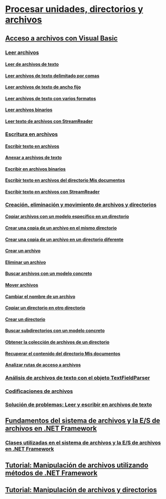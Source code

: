 # [Procesar unidades, directorios y archivos](processing.md)
## [Acceso a archivos con Visual Basic](file-access.md)
### [Leer archivos](reading-from-files.md)
#### [Leer de archivos de texto](how-to-read-from-text-files.md)
#### [Leer archivos de texto delimitado por comas](how-to-read-from-comma-delimited-text-files.md)
#### [Leer archivos de texto de ancho fijo](how-to-read-from-fixed-width-text-files.md)
#### [Leer archivos de texto con varios formatos](how-to-read-from-text-files-with-multiple-formats.md)
#### [Leer archivos binarios](how-to-read-from-binary-files.md)
#### [Leer texto de archivos con StreamReader](how-to-read-text-from-files-with-a-streamreader.md)
### [Escritura en archivos](writing-to-files.md)
#### [Escribir texto en archivos](how-to-write-text-to-files.md)
#### [Anexar a archivos de texto](how-to-append-to-text-files.md)
#### [Escribir en archivos binarios](how-to-write-to-binary-files.md)
#### [Escribir texto en archivos del directorio Mis documentos](how-to-write-text-to-files-in-the-my-documents-directory.md)
#### [Escribir texto en archivos con StreamReader](how-to-write-text-to-files-with-a-streamwriter.md)
### [Creación, eliminación y movimiento de archivos y directorios](creating-deleting-and-moving-files-and-directories.md)
#### [Copiar archivos con un modelo específico en un directorio](how-to-copy-files-with-a-specific-pattern-to-a-directory.md)
#### [Crear una copia de un archivo en el mismo directorio](how-to-create-a-copy-of-a-file-in-the-same-directory.md)
#### [Crear una copia de un archivo en un directorio diferente](how-to-create-a-copy-of-a-file-in-a-different-directory.md)
#### [Crear un archivo](how-to-create-a-file.md)
#### [Eliminar un archivo](how-to-delete-a-file.md)
#### [Buscar archivos con un modelo concreto](how-to-find-files-with-a-specific-pattern.md)
#### [Mover archivos](how-to-move-a-file.md)
#### [Cambiar el nombre de un archivo](how-to-rename-a-file.md)
#### [Copiar un directorio en otro directorio](how-to-copy-a-directory-to-another-directory.md)
#### [Crear un directorio](how-to-create-a-directory.md)
#### [Buscar subdirectorios con un modelo concreto](how-to-find-subdirectories-with-a-specific-pattern.md)
#### [Obtener la colección de archivos de un directorio](how-to-get-the-collection-of-files-in-a-directory.md)
#### [Recuperar el contenido del directorio Mis documentos](how-to-retrieve-the-contents-of-the-my-documents-directory.md)
#### [Analizar rutas de acceso a archivos](how-to-parse-file-paths.md)
### [Análisis de archivos de texto con el objeto TextFieldParser](parsing-text-files-with-the-textfieldparser-object.md)
### [Codificaciones de archivos](file-encodings.md)
### [Solución de problemas: Leer y escribir en archivos de texto](troubleshooting-reading-from-and-writing-to-text-files.md)
## [Fundamentos del sistema de archivos y la E/S de archivos en .NET Framework](basics-of-net-framework-file-io-and-the-file-system.md)
### [Clases utilizadas en el sistema de archivos y la E/S de archivos en .NET Framework](classes-used-in-net-framework-file-io-and-the-file-system.md)
## [Tutorial: Manipulación de archivos utilizando métodos de .NET Framework](walkthrough-manipulating-files-by-using-net-framework-methods.md)
## [Tutorial: Manipulación de archivos y directorios](walkthrough-manipulating-files-and-directories.md)
